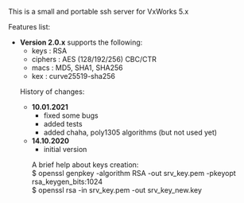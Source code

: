 <p>
 This is a small and portable ssh server for VxWorks 5.x
</p>
<p>
 Features list:
 <ul>
  <li><b>Version 2.0.x</b> supports the following:
   <ul>
    <li>keys    : RSA</li>
    <li>ciphers : AES (128/192/256) CBC/CTR</li>
    <li>macs    : MD5, SHA1, SHA256</li>
    <li>kex     : curve25519-sha256</li>
   </ul>
  </li>
</p>
<p>History of changes:
<ul>
 <li><b>10.01.2021</b>
  <ul>
    <li>fixed some bugs</li>
    <li>added tests</li>
    <li>added chaha, poly1305 algorithms (but not used yet)</li>
  </ul>
 </li>
<li><b>14.10.2020</b>
 <ul>
  <li>initial version</li>
 </ul>
</li>
</p>

<p>
A brief help about keys creation:<br>
$ openssl genpkey -algorithm RSA -out srv_key.pem -pkeyopt rsa_keygen_bits:1024 <br>
$ openssl rsa -in srv_key.pem -out srv_key_new.key <br>
</p>
